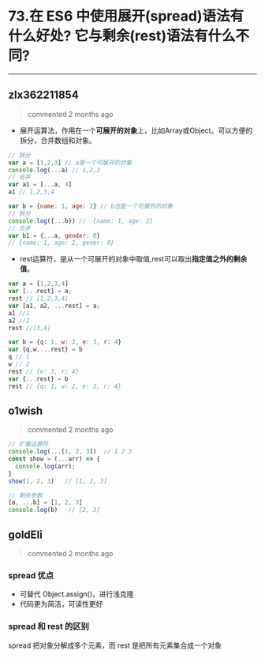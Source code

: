
 # 73.在 ES6 中使用展开(spread)语法有什么好处? 它与剩余(rest)语法有什么不同? 
  
 ***
## zlx362211854 
 > commented 2 months ago 

* 展开运算法，作用在一个**可展开的对象**上，比如Array或Object。可以方便的拆分，合并数组和对象。

```javascript
// 拆分
var a = [1,2,3] // a是一个可展开的对象
console.log(...a) // 1,2,3
// 合并
var a1 = [...a, 4]
a1 // 1,2,3,4

var b = {name: 1, age: 2} // b也是一个可展开的对象
// 拆分
console.log({...b}) //  {name: 1, age: 2}
// 合并
var b1 = {...a, gender: 0}
// {name: 1, age: 2, gener: 0}

```

* rest运算符，是从一个可展开的对象中取值,rest可以取出**指定值之外的剩余值**。

```javascript
var a = [1,2,3,4]
var [...rest] = a;
rest // [1,2,3,4]
var [a1, a2, ...rest] = a;
a1 //1
a2 //2
rest //[3,4]

var b = {q: 1, w: 2, e: 3, r: 4}
var {q,w,...rest} = b
q // 1
w // 2
rest // {e: 3, r: 4}
var {...rest} = b
rest // {q: 1, w: 2, e: 3, r: 4}

```


## o1wish 
 > commented 2 months ago 


```javascript
// 扩展运算符
console.log(...[1, 2, 3])  // 1 2 3
const show = (...arr) => {
  console.log(arr);
}
show(1, 2, 3)   // [1, 2, 3]

// 剩余参数
[a, ...b] = [1, 2, 3]
console.log(b)   // [2, 3]

```
## goldEli 
 > commented 2 months ago 

### spread 优点

* 可替代 Object.assign()，进行浅克隆
* 代码更为简洁，可读性更好

### spread 和 rest 的区别

spread 把对象分解成多个元素，而 rest 是把所有元素集合成一个对象